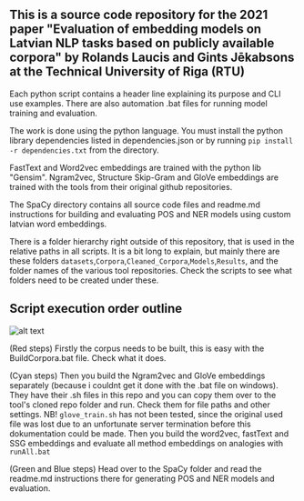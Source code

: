 ## This is a source code repository for the 2021 paper "Evaluation of embedding models on Latvian NLP tasks based on publicly available corpora" by Rolands Laucis and Gints Jēkabsons at the Technical University of Riga (RTU)

Each python script contains a header line explaining its purpose and CLI use examples.
There are also automation .bat files for running model training and evaluation.

The work is done using the python language. You must install the python library dependencies listed in dependencies.json or by running ``pip install -r dependencies.txt`` from the directory.

FastText and Word2vec embeddings are trained with the python lib "Gensim".
Ngram2vec, Structure Skip-Gram and GloVe embeddings are trained with the tools from their original github repositories.

The SpaCy directory contains all source code files and readme.md instructions for building and evaluating POS and NER models using custom latvian word embeddings.

There is a folder hierarchy right outside of this repository, that is used in the relative paths in all scripts. It is a bit long to explain, but mainly there are these folders ``datasets``,``Corpora``,``Cleaned_Corpora``,``Models``,``Results``, and the folder names of the various tool repositories. Check the scripts to see what folders need to be created under these.

## Script execution order outline

![alt text](https://github.com/Rolands-Laucis/Word_Embedding_Methods_for_the_Latvian_Language/blob/master/Darba%20ieguld%C4%ABjuma%20diagramma.png)

(Red steps)
Firstly the corpus needs to be built, this is easy with the BuildCorpora.bat file. Check what it does.

(Cyan steps)
Then you build the Ngram2vec and GloVe embeddings separately (because i couldnt get it done with the .bat file on windows). They have their .sh files in this repo and you can copy them over to the tool's cloned repo folder and run. Check them for file paths and other settings. NB! ``glove_train.sh`` has not been tested, since the original used file was lost due to an unfortunate server termination before this dokumentation could be made.
Then you build the word2vec, fastText and SSG embeddings and evaluate all method embeddings on analogies with ``runAll.bat``

(Green and Blue steps)
Head over to the SpaCy folder and read the readme.md instructions there for generating POS and NER models and evaluation.
